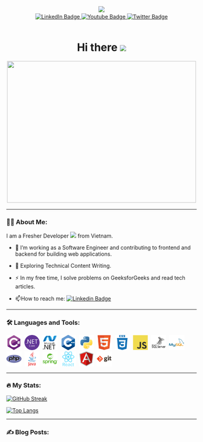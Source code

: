 <!-- ### Hi there 👋 -->

<!--
**nguyenhuutrongvy/nguyenhuutrongvy** is a ✨ _special_ ✨ repository because its `README.md` (this file) appears on your GitHub profile.

Here are some ideas to get you started:

- 🔭 I’m currently working on ...
- 🌱 I’m currently learning ...
- 👯 I’m looking to collaborate on ...
- 🤔 I’m looking for help with ...
- 💬 Ask me about ...
- 📫 How to reach me: ...
- 😄 Pronouns: ...
- ⚡ Fun fact: ...
-->

<div id="header" align="center">
  <img src="https://media.giphy.com/media/2IudUHdI075HL02Pkk/giphy.gif" width="100"/>

  <div id="badges">
    <a href="https://www.linkedin.com/in/vynht/">
      <img src="https://img.shields.io/badge/LinkedIn-blue?style=for-the-badge&logo=linkedin&logoColor=white" alt="LinkedIn Badge"/>
    </a>
    <a href="https://www.youtube.com/@vynht">
      <img src="https://img.shields.io/badge/YouTube-red?style=for-the-badge&logo=youtube&logoColor=white" alt="Youtube Badge"/>
    </a>
    <a href="https://www.facebook.com/nguyenhuutrongvy/">
      <img src="https://img.shields.io/badge/Facebook-blue?style=for-the-badge&logo=facebook&logoColor=white" alt="Twitter Badge"/>
    </a>
  </div>

  <img src="https://komarev.com/ghpvc/?username=nguyenhuutrongvy&style=flat-square&color=blue" alt=""/>

  <h1>
    Hi there
    <img src="https://media.giphy.com/media/hvRJCLFzcasrR4ia7z/giphy.gif" width="30px"/>
  </h1>
</div>

<div align="center">
  <img src="https://media.giphy.com/media/dWesBcTLavkZuG35MI/giphy.gif" width="500" height="375"/>
</div>

---

### :man_technologist: About Me:
I am a Fresher Developer <img src="https://media.giphy.com/media/WUlplcMpOCEmTGBtBW/giphy.gif" width="30"> from Vietnam.
- :telescope: I’m working as a Software Engineer and contributing to frontend and backend for building web applications.

- :seedling: Exploring Technical Content Writing.

- :zap: In my free time, I solve problems on GeeksforGeeks and read tech articles.

- :mailbox:How to reach me: [![Linkedin Badge](https://img.shields.io/badge/-vynht-blue?style=flat&logo=Linkedin&logoColor=white)](https://www.linkedin.com/in/vynht/)

---

### :hammer_and_wrench: Languages and Tools:
<div>
  <img src="https://github.com/devicons/devicon/blob/master/icons/csharp/csharp-original.svg" title="C-Sharp" alt="C-Sharp" width="40" height="40"/>&nbsp;
  <img src="https://github.com/devicons/devicon/blob/master/icons/dotnetcore/dotnetcore-original.svg" title=".NET Core" alt=".NET Core" width="40" height="40"/>&nbsp;
  <img src="https://github.com/devicons/devicon/blob/master/icons/dot-net/dot-net-original-wordmark.svg" title=".NET" alt=".NET" width="40" height="40"/>&nbsp;
  <img src="https://github.com/devicons/devicon/blob/master/icons/cplusplus/cplusplus-original.svg" title="C Plus Plus" alt="C Plus Plus" width="40" height="40"/>&nbsp;
  <img src="https://github.com/devicons/devicon/blob/master/icons/python/python-original.svg" title="Python" alt="Python" width="40" height="40"/>&nbsp;
  <img src="https://github.com/devicons/devicon/blob/master/icons/html5/html5-original.svg" title="HTML5" alt="HTML" width="40" height="40"/>&nbsp;
  <img src="https://github.com/devicons/devicon/blob/master/icons/css3/css3-plain-wordmark.svg"  title="CSS3" alt="CSS" width="40" height="40"/>&nbsp;  
  <img src="https://github.com/devicons/devicon/blob/master/icons/javascript/javascript-original.svg" title="JavaScript" alt="JavaScript" width="40" height="40"/>&nbsp;
  <img src="https://github.com/devicons/devicon/blob/master/icons/microsoftsqlserver/microsoftsqlserver-plain-wordmark.svg" title="MSSQLServer"  alt="MSSQLServer" width="40" height="40"/>&nbsp;
  <img src="https://github.com/devicons/devicon/blob/master/icons/mysql/mysql-original-wordmark.svg" title="MySQL"  alt="MySQL" width="40" height="40"/>&nbsp;
  <img src="https://github.com/devicons/devicon/blob/master/icons/php/php-original.svg" title="PHP" alt="PHP" width="40" height="40"/>&nbsp;
  <img src="https://github.com/devicons/devicon/blob/master/icons/java/java-original-wordmark.svg" title="Java" alt="Java" width="40" height="40"/>&nbsp;
  <img src="https://github.com/devicons/devicon/blob/master/icons/spring/spring-original-wordmark.svg" title="Spring" alt="Spring" width="40" height="40"/>&nbsp;  
  <img src="https://github.com/devicons/devicon/blob/master/icons/react/react-original-wordmark.svg" title="React" alt="React" width="40" height="40"/>&nbsp;
  <img src="https://github.com/devicons/devicon/blob/master/icons/angularjs/angularjs-original.svg" title="Angular" alt="Angular" width="40" height="40"/>&nbsp;
  <img src="https://github.com/devicons/devicon/blob/master/icons/git/git-original-wordmark.svg" title="Git" **alt="Git" width="40" height="40"/>
</div>

---

### :fire: My Stats:
[![GitHub Streak](http://github-readme-streak-stats.herokuapp.com?user=nguyenhuutrongvy&theme=dark&background=000000)](https://git.io/streak-stats)

[![Top Langs](https://github-readme-stats.vercel.app/api/top-langs/?username=nguyenhuutrongvy)](https://github.com/anuraghazra/github-readme-stats)

---

### :writing_hand: Blog Posts:
<!-- BLOG-POST-LIST:START -->
<!-- BLOG-POST-LIST:END -->